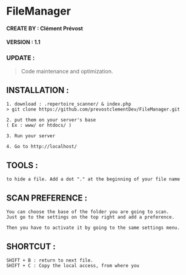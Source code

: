# FileManager

#### CREATE BY : Clément Prévost
#### VERSION : 1.1

### UPDATE :
> Code maintenance and optimization.

## INSTALLATION :

	1. download : .repertoire_scanner/ & index.php
    > git clone https://github.com/prevostclementDev/FileManager.git

	2. put them on your server's base
	( Ex : www/ or htdocs/ )

	3. Run your server

	4. Go to http://localhost/

## TOOLS :

	to hide a file. Add a dot "." at the beginning of your file name

## SCAN PREFERENCE :

	You can choose the base of the folder you are going to scan.
	Just go to the settings on the top right and add a preference.

	Then you have to activate it by going to the same settings menu.

## SHORTCUT :

	SHIFT + B : return to next file.
	SHIFT + C : Copy the local access, from where you 